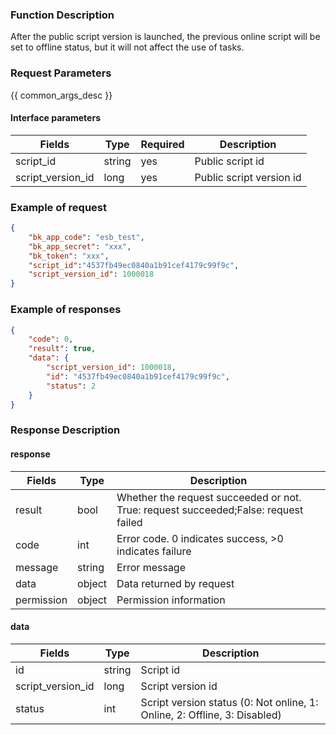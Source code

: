 ### Function Description

After the public script version is launched, the previous online script will be set to offline status, but it will not affect the use of tasks.

### Request Parameters

{{ common_args_desc }}

#### Interface parameters

| Fields            | Type   | Required | Description              |
| ----------------- | ------ | -------- | ------------------------ |
| script_id         | string | yes      | Public script id         |
| script_version_id | long   | yes      | Public script version id |


### Example of request

```json
{
    "bk_app_code": "esb_test",
    "bk_app_secret": "xxx",
    "bk_token": "xxx",
    "script_id":"4537fb49ec0840a1b91cef4179c99f9c",
    "script_version_id": 1000018
}
```

### Example of responses

```json
{
    "code": 0,
    "result": true,
    "data": {
        "script_version_id": 1000018,
        "id": "4537fb49ec0840a1b91cef4179c99f9c",
        "status": 2
    }
}
```

### Response Description

#### response

| Fields     | Type   | Description                                                  |
| ---------- | ------ | ------------------------------------------------------------ |
| result     | bool   | Whether the request succeeded or not. True: request succeeded;False: request failed |
| code       | int    | Error code. 0 indicates success, >0 indicates failure        |
| message    | string | Error message                                                |
| data       | object | Data returned by request                                     |
| permission | object | Permission information                                       |

#### data

| Fields            | Type   | Description                                                  |
| ----------------- | ------ | ------------------------------------------------------------ |
| id                | string | Script id                                                    |
| script_version_id | long   | Script version id                                            |
| status            | int    | Script version status (0: Not online, 1: Online, 2: Offline, 3: Disabled) |
